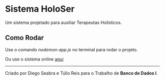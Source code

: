 # Sistema HoloSer

Um sistema projetado para auxiliar Terapeutas Holísticos.

## Como Rodar

Use o comando *nodemon app.js* no terminal para rodar o projeto.

Ou use o sistema online [aqui](https://holoser.herokuapp.com)

---

Criado por Diego Seabra e Túlio Reis para o Trabalho de **Banco de Dados I**.